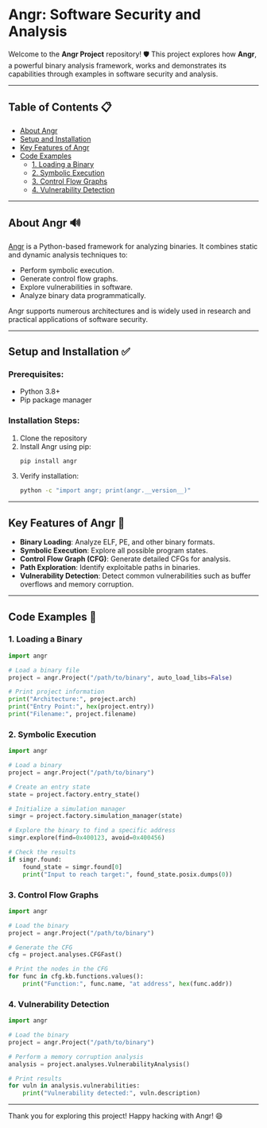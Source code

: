 # Angr: Software Security and Analysis

Welcome to the **Angr Project** repository! 🛡️ This project explores how **Angr**, a powerful binary analysis framework, works and demonstrates its capabilities through examples in software security and analysis.

---

## Table of Contents 📋

- [About Angr](#about-angr-%F0%9F%94%8A)
- [Setup and Installation](#setup-and-installation-%E2%9C%85)
- [Key Features of Angr](#key-features-of-angr-%F0%9F%A7%A0)
- [Code Examples](#code-examples-%F0%9F%92%A8)
  - [1. Loading a Binary](#1-loading-a-binary)
  - [2. Symbolic Execution](#2-symbolic-execution)
  - [3. Control Flow Graphs](#3-control-flow-graphs)
  - [4. Vulnerability Detection](#4-vulnerability-detection)

---

## About Angr 🔊

[Angr](https://angr.io/) is a Python-based framework for analyzing binaries. It combines static and dynamic analysis techniques to:

- Perform symbolic execution.
- Generate control flow graphs.
- Explore vulnerabilities in software.
- Analyze binary data programmatically.

Angr supports numerous architectures and is widely used in research and practical applications of software security.

---

## Setup and Installation ✅

### Prerequisites:

- Python 3.8+
- Pip package manager

### Installation Steps:

1. Clone the repository
2. Install Angr using pip:
   ```bash
   pip install angr
   ```
3. Verify installation:
   ```bash
   python -c "import angr; print(angr.__version__)"
   ```

---

## Key Features of Angr 🧠

- **Binary Loading**: Analyze ELF, PE, and other binary formats.
- **Symbolic Execution**: Explore all possible program states.
- **Control Flow Graph (CFG)**: Generate detailed CFGs for analysis.
- **Path Exploration**: Identify exploitable paths in binaries.
- **Vulnerability Detection**: Detect common vulnerabilities such as buffer overflows and memory corruption.

---

## Code Examples 💨

### 1. Loading a Binary

```python
import angr

# Load a binary file
project = angr.Project("/path/to/binary", auto_load_libs=False)

# Print project information
print("Architecture:", project.arch)
print("Entry Point:", hex(project.entry))
print("Filename:", project.filename)
```

### 2. Symbolic Execution

```python
import angr

# Load a binary
project = angr.Project("/path/to/binary")

# Create an entry state
state = project.factory.entry_state()

# Initialize a simulation manager
simgr = project.factory.simulation_manager(state)

# Explore the binary to find a specific address
simgr.explore(find=0x400123, avoid=0x400456)

# Check the results
if simgr.found:
    found_state = simgr.found[0]
    print("Input to reach target:", found_state.posix.dumps(0))
```

### 3. Control Flow Graphs

```python
import angr

# Load the binary
project = angr.Project("/path/to/binary")

# Generate the CFG
cfg = project.analyses.CFGFast()

# Print the nodes in the CFG
for func in cfg.kb.functions.values():
    print("Function:", func.name, "at address", hex(func.addr))
```

### 4. Vulnerability Detection

```python
import angr

# Load the binary
project = angr.Project("/path/to/binary")

# Perform a memory corruption analysis
analysis = project.analyses.VulnerabilityAnalysis()

# Print results
for vuln in analysis.vulnerabilities:
    print("Vulnerability detected:", vuln.description)
```
 ---
 
Thank you for exploring this project! Happy hacking with Angr! 😄
